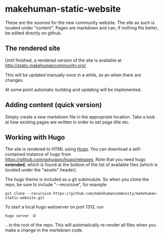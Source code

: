 # makehuman-static-website

These are the sources for the new community website. The site as such is located under "content". Pages are markdown and can, if nothing fits better, be edited directly on github.

## The rendered site

Until finished, a rendered version of the site is available at http://static.makehumancommunity.org/

This will be updated manually once in a while, as an when there are changes.

At some point automatic building and updating will be implemented.

## Adding content (quick version)

Simply create a new markdown file in the appropriate location. Take a look at how existing pages are written in order to set page title etc.

## Working with Hugo

The site is rendered to HTML using [Hugo](https://gohugo.io/). You can download a self-contained instance of hugo from https://github.com/gohugoio/hugo/releases. 
Note that you need hugo **extended**, which is found at the bottom of the list of available files (which is located under the "assets" header).

The hugo theme is included as a git submodule. So when you clone the repo, be sure to include "--recursive", for example 

    git clone --recursive https://github.com/makehumancommunity/makehuman-static-website.git

To start a local hugo webserver on port 1313, run 

    hugo server -D 
    
.. in the root of the repo. This will automatically re-render all files when you make a change in the markdown code.
